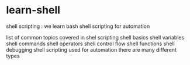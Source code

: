 # learn-shell
shell scripting : we learn bash shell scripting for automation

list of common topics covered in shel scripting 
shell basics
shell variables
shell commands 
shell operators
shell control flow
shell functions
shell debugging
shell scripting used for automation
there are many different types 
